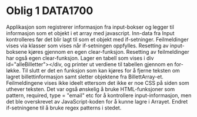 # Oblig 1 DATA1700
Applikasjon som registrerer informasjon fra input-bokser og legger til informasjon som et objekt i et array med javascript. 
Inn-data fra Input kontrolleres før det blir lagt til som et objekt med if-setninger. 
Feilmeldinger vises via klasser som vises når if-setningen oppfylles.
Resetting av input-boksene kjøres gjennom en egen clear-funksjon. Resetting av feilmeldinger har også egen clear-funksjon.
Lager en tabell som vises i div id="alleBilletter"></div, og printer ut verdiene til tabellen gjennom en for-løkke.
Til slutt er det en funksjon som kan kjøres for å fjerne teksten om lagret billettinformasjon samt sletter objektene fra BillettArray-et.
Feilmeldingene vises ikke ideelt ettersom det ikke er noe CSS på siden som uthever teksten. Det var også ønskelig å bruke HTML-funksjoner som pattern, required, type = "email" etc for å kontrollere input-informasjon, men det ble overskrevet av JavaScript-koden for å kunne lagre i Arrayet. Endret if-setningene til å bruke regex patterns i stedet. 
